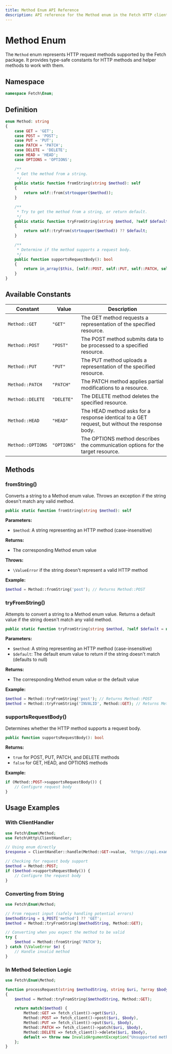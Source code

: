 ```yaml
---
title: Method Enum API Reference
description: API reference for the Method enum in the Fetch HTTP client package
---
```


# Method Enum

The `Method` enum represents HTTP request methods supported by the Fetch package. It provides type-safe constants for HTTP methods and helper methods to work with them.

## Namespace

```php
namespace Fetch\Enum;
```

## Definition

```php
enum Method: string
{
    case GET = 'GET';
    case POST = 'POST';
    case PUT = 'PUT';
    case PATCH = 'PATCH';
    case DELETE = 'DELETE';
    case HEAD = 'HEAD';
    case OPTIONS = 'OPTIONS';

    /**
     * Get the method from a string.
     */
    public static function fromString(string $method): self
    {
        return self::from(strtoupper($method));
    }

    /**
     * Try to get the method from a string, or return default.
     */
    public static function tryFromString(string $method, ?self $default = null): ?self
    {
        return self::tryFrom(strtoupper($method)) ?? $default;
    }

    /**
     * Determine if the method supports a request body.
     */
    public function supportsRequestBody(): bool
    {
        return in_array($this, [self::POST, self::PUT, self::PATCH, self::DELETE]);
    }
}
```

## Available Constants

| Constant          | Value       | Description                                                                                    |
| ----------------- | ----------- | ---------------------------------------------------------------------------------------------- |
| `Method::GET`     | `"GET"`     | The GET method requests a representation of the specified resource.                            |
| `Method::POST`    | `"POST"`    | The POST method submits data to be processed to a specified resource.                          |
| `Method::PUT`     | `"PUT"`     | The PUT method uploads a representation of the specified resource.                             |
| `Method::PATCH`   | `"PATCH"`   | The PATCH method applies partial modifications to a resource.                                  |
| `Method::DELETE`  | `"DELETE"`  | The DELETE method deletes the specified resource.                                              |
| `Method::HEAD`    | `"HEAD"`    | The HEAD method asks for a response identical to a GET request, but without the response body. |
| `Method::OPTIONS` | `"OPTIONS"` | The OPTIONS method describes the communication options for the target resource.                |

## Methods

### fromString()

Converts a string to a Method enum value. Throws an exception if the string doesn't match any valid method.

```php
public static function fromString(string $method): self
```

**Parameters:**

- `$method`: A string representing an HTTP method (case-insensitive)

**Returns:**

- The corresponding Method enum value

**Throws:**

- `\ValueError` if the string doesn't represent a valid HTTP method

**Example:**

```php
$method = Method::fromString('post'); // Returns Method::POST
```

### tryFromString()

Attempts to convert a string to a Method enum value. Returns a default value if the string doesn't match any valid method.

```php
public static function tryFromString(string $method, ?self $default = null): ?self
```

**Parameters:**

- `$method`: A string representing an HTTP method (case-insensitive)
- `$default`: The default enum value to return if the string doesn't match (defaults to null)

**Returns:**

- The corresponding Method enum value or the default value

**Example:**

```php
$method = Method::tryFromString('post'); // Returns Method::POST
$method = Method::tryFromString('INVALID', Method::GET); // Returns Method::GET
```

### supportsRequestBody()

Determines whether the HTTP method supports a request body.

```php
public function supportsRequestBody(): bool
```

**Returns:**

- `true` for POST, PUT, PATCH, and DELETE methods
- `false` for GET, HEAD, and OPTIONS methods

**Example:**

```php
if (Method::POST->supportsRequestBody()) {
    // Configure request body
}
```

## Usage Examples

### With ClientHandler

```php
use Fetch\Enum\Method;
use Fetch\Http\ClientHandler;

// Using enum directly
$response = ClientHandler::handle(Method::GET->value, 'https://api.example.com/users');

// Checking for request body support
$method = Method::POST;
if ($method->supportsRequestBody()) {
    // Configure the request body
}
```

### Converting from String

```php
use Fetch\Enum\Method;

// From request input (safely handling potential errors)
$methodString = $_POST['method'] ?? 'GET';
$method = Method::tryFromString($methodString, Method::GET);

// Converting when you expect the method to be valid
try {
    $method = Method::fromString('PATCH');
} catch (\ValueError $e) {
    // Handle invalid method
}
```

### In Method Selection Logic

```php
use Fetch\Enum\Method;

function processRequest(string $methodString, string $uri, ?array $body): Response
{
    $method = Method::tryFromString($methodString, Method::GET);

    return match($method) {
        Method::GET => fetch_client()->get($uri),
        Method::POST => fetch_client()->post($uri, $body),
        Method::PUT => fetch_client()->put($uri, $body),
        Method::PATCH => fetch_client()->patch($uri, $body),
        Method::DELETE => fetch_client()->delete($uri, $body),
        default => throw new InvalidArgumentException("Unsupported method: {$methodString}")
    };
}
```
